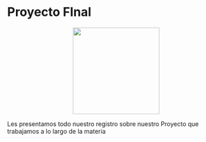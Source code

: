 # **Proyecto FInal**

<p align="center">
    <img src="../Proyecto de Ingeniería/imgs/pF.jpg" width="200"/><br>
</p>

Les presentamos todo nuestro registro sobre nuestro Proyecto que trabajamos a lo largo de la materia 